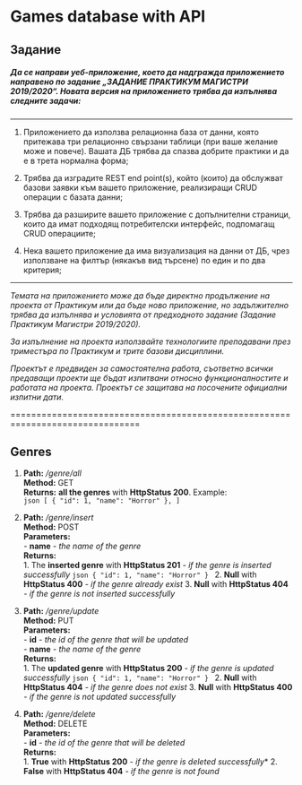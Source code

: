 # Games database with API

## Задание

##### Да се направи уеб-приложение, което да надгражда приложението направено по задание „ЗАДАНИЕ ПРАКТИКУМ МАГИСТРИ 2019/2020“. Новата версия на приложението трябва да изпълнява следните задачи:

-------------------------------------------------------------------------------

1. Приложението да използва релационна база от данни, която притежава три релационно свързани таблици (при ваше желание може и повече). Вашата ДБ трябва да спазва добрите практики и да е в трета нормална форма;

2. Трябва да изградите REST end point(s), който (които) да обслужват базови заявки към вашето приложение, реализиращи CRUD операции с базата данни;

3. Трябва да разширите вашето приложение с допълнителни страници, които да имат подходящ потребителски интерфейс, подпомагащ CRUD операциите;

4. Нека вашето приложение да има визуализация на данни от ДБ, чрез използване на филтър (някакъв вид търсене) по един и по два критерия;

-------------------------------------------------------------------------------

*Темата на приложението може да бъде директно продължение на проекта от Практикум или да бъде ново приложение, но задължително трябва да изпълнява и условията от предходното задание (Задание Практикум Магистри 2019/2020).*

*За изпълнение на проекта използвайте технологиите преподавани през триместъра по Практикум и трите базови дисциплини.*

*Проектът е предвиден за самостоятелна работа, съответно всички предаващи проекти ще бъдат изпитвани относно функционалностите и работата на проекта. Проектът се защитава на посочените официални изпитни дати.*


===============================================================================


## Genres

1. **Path:** */genre/all*  
	**Method:** GET  
	**Returns:** **all the genres** with **HttpStatus 200**. Example:  
		```json
		[
			{
				"id": 1,
				"name": "Horror"
			},
		]
		```

2. **Path:** */genre/insert*  
	**Method:** POST  
	**Parameters:**  
		- **name** *- the name of the genre*  
	**Returns:**  
		1. The **inserted genre** with **HttpStatus 201** *- if the genre is inserted successfully*
			```json
			{
				"id": 1,
				"name": "Horror"
			}
			```
		2. **Null** with **HttpStatus 400** *- if the genre already exist*
		3. **Null** with **HttpStatus 404** *- if the genre is not inserted successfully*
		
3. **Path:** */genre/update*  
	**Method:** PUT  
	**Parameters:**  
		- **id** *- the id of the genre that will be updated*  
		- **name** *- the name of the genre*  
	**Returns:**  
		1. The **updated genre** with **HttpStatus 200** *- if the genre is updated successfully*
			```json
			{
				"id": 1,
				"name": "Horror"
			}
			```
		2. **Null** with **HttpStatus 404** *- if the genre does not exist*
		3. **Null** with **HttpStatus 400** *- if the genre is not updated successfully*
		
4. **Path:** */genre/delete*  
	**Method:** DELETE  
	**Parameters:**  
		- **id** *- the id of the genre that will be deleted*   
	**Returns:**  
		1. **True** with **HttpStatus 200** *- if the genre is deleted successfully**
		2. **False** with **HttpStatus 404** *- if the genre is not found*